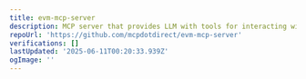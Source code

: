 ```yaml
---
title: evm-mcp-server
description: MCP server that provides LLM with tools for interacting with EVM networks
repoUrl: 'https://github.com/mcpdotdirect/evm-mcp-server'
verifications: []
lastUpdated: '2025-06-11T00:20:33.939Z'
ogImage: ''
---
```


